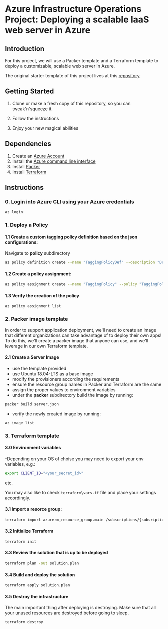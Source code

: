 # Azure Infrastructure Operations Project: Deploying a scalable IaaS web server in Azure

## Introduction

For this project, we will use a Packer template and a Terraform template to deploy a customizable, scalable web server in Azure.

The original starter template of this project lives at this [repository](https://github.com/udacity/nd082-Azure-Cloud-DevOps-Starter-Code)

## Getting Started
1. Clone or make a fresh copy of this repository, so you can tweak'n'squeeze it.

2. Follow the instructions

3. Enjoy your new magical abilities

## Dependencies
1. Create an [Azure Account](https://portal.azure.com) 
2. Install the [Azure command line interface](https://docs.microsoft.com/en-us/cli/azure/install-azure-cli?view=azure-cli-latest)
3. Install [Packer](https://www.packer.io/downloads)
4. Install [Terraform](https://www.terraform.io/downloads.html)

## Instructions

### 0. Login into Azure CLI using your Azure credentials

```bash
az login
```

### 1. Deploy a Policy

#### 1.1 Create a custom tagging policy definition based on the json configurations:

Navigate to **policy** subdirectory

```bash
az policy definition create --name "TaggingPolicyDef" --description "Deny all not idexed resources" --display-name "Deny if not taggd" --mode "Indexed" --rules ./tag_policy_rules.json
```

#### 1.2 Create a policy assignment:

```bash
az policy assignment create --name "TaggingPolicy" --policy "TaggingPolicyDef" --display-name "Assignment of policy Deny if not tagged" --description "Assignment of denying non tagged indexed resources"
```


#### 1.3 Verify the creation of the policy

```bash
az policy assignment list
```

### 2. Packer image template
In order to support application deployment, we'll need to create an image that different organizations can take advantage of to deploy their own apps! To do this, we'll create a packer image that anyone can use, and we'll leverage in our own Terraform template.

#### 2.1 Create a Server Image
- use the template provided
- use Ubuntu 18.04-LTS as a base image
- modify the provisioners according the requirements
- ensure the resource group names 
in Packer and Terraform  are the same
- assign the proper values to environment variables
- under the **packer** subdirectory build the image by running:

```bash
packer build server.json
```

- verify the newly created image by running:

```bash
az image list
```

### 3. Terraform template

#### 3.0 Environment variables
-Depending on your OS of choise you may need to export your env variables, e.g.:


```bash
export CLIENT_ID="<your_secret_id>"
```
etc.

You may also like to check ```terraform\vars.tf``` file and place your settings accordingly.

#### 3.1 Import a resorce group:
```bash
terraform import azurerm_resource_group.main /subscriptions/{subsriptionId}/resourceGroups/{resourceGroupName}
```

#### 3.2 Initialize Terraform
```bast
terraform init
```

#### 3.3 Review the solution that is up to be deployed
```bash
terraform plan -out solution.plan
```

#### 3.4 Build and deploy the solution
```bash
terraform apply solution.plan
```

#### 3.5 Destroy the infrastructure
The main important thing after deploying is destroying.
Make sure that all your unused resources are destroyed before going to sleep.
```bash
terraform destroy
```
